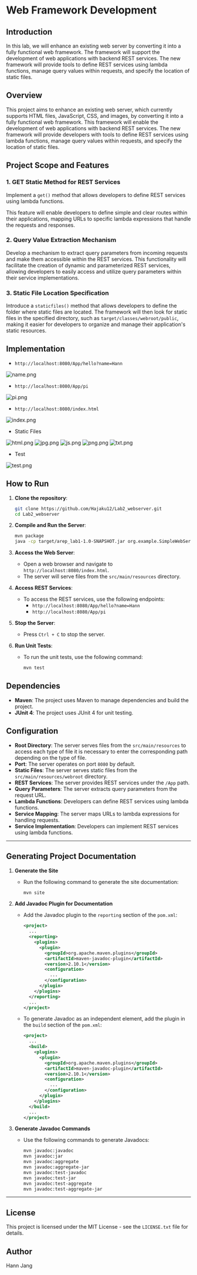 

# Web Framework Development

## Introduction
In this lab, we will enhance an existing web server by converting it into a fully functional web framework. The framework will support the development of web applications with backend REST services. The new framework will provide tools to define REST services using lambda functions, manage query values within requests, and specify the location of static files.

## Overview
This project aims to enhance an existing web server, which currently supports HTML files, JavaScript, CSS, and images, by converting it into a fully functional web framework. This framework will enable the development of web applications with backend REST services. The new framework will provide developers with tools to define REST services using lambda functions, manage query values within requests, and specify the location of static files.

## Project Scope and Features

### 1. GET Static Method for REST Services
Implement a `get()` method that allows developers to define REST services using lambda functions.

This feature will enable developers to define simple and clear routes within their applications, mapping URLs to specific lambda expressions that handle the requests and responses.

### 2. Query Value Extraction Mechanism
Develop a mechanism to extract query parameters from incoming requests and make them accessible within the REST services.
This functionality will facilitate the creation of dynamic and parameterized REST services, allowing developers to easily access and utilize query parameters within their service implementations.

### 3. Static File Location Specification
Introduce a `staticfiles()` method that allows developers to define the folder where static files are located.
The framework will then look for static files in the specified directory, such as `target/classes/webroot/public`, making it easier for developers to organize and manage their application's static resources.

## Implementation

- `http://localhost:8080/App/hello?name=Hann`

![name.png](images%2Fname.png)

- `http://localhost:8080/App/pi`

![pi.png](images%2Fpi.png)

- `http://localhost:8080/index.html`

![index.png](images%2Findex.png)

- Static Files

![html.png](images%2Fhtml.png)
![jpg.png](images%2Fjpg.png)
![js.png](images%2Fjs.png)
![png.png](images%2Fpng.png)
![txt.png](images%2Ftxt.png)

- Test

![test.png](images%2Ftest.png)
## How to Run
1. **Clone the repository**:
   ```bash
   git clone https://github.com/Hajaku12/Lab2_webserver.git
   cd Lab2_webserver
   ```

2. **Compile and Run the Server**:
   ```bash
   mvn package
   java -cp target/arep_lab1-1.0-SNAPSHOT.jar org.example.SimpleWebServer
   ```

3. **Access the Web Server**:
    - Open a web browser and navigate to `http://localhost:8080/index.html`.
    - The server will serve files from the `src/main/resources` directory.

4. **Access REST Services**:
    - To access the REST services, use the following endpoints:
      - `http://localhost:8080/App/hello?name=Hann`
      - `http://localhost:8080/App/pi`

5. **Stop the Server**:
    - Press `Ctrl + C` to stop the server.

6. **Run Unit Tests**:
    - To run the unit tests, use the following command:
      ```bash
      mvn test
      ```
      
## Dependencies
- **Maven**: The project uses Maven to manage dependencies and build the project.
- **JUnit 4**: The project uses JUnit 4 for unit testing.

## Configuration
- **Root Directory**: The server serves files from the `src/main/resources` to access each type of file it is necessary to enter the corresponding path depending on the type of file.
- **Port**: The server operates on port `8080` by default.
- **Static Files**: The server serves static files from the `src/main/resources/webroot` directory.
- **REST Services**: The server provides REST services under the `/App` path.
- **Query Parameters**: The server extracts query parameters from the request URL.
- **Lambda Functions**: Developers can define REST services using lambda functions.
- **Service Mapping**: The server maps URLs to lambda expressions for handling requests.
- **Service Implementation**: Developers can implement REST services using lambda functions.

---------

## Generating Project Documentation

1. **Generate the Site**
    - Run the following command to generate the site documentation:
      ```sh
      mvn site
      ```

2. **Add Javadoc Plugin for Documentation**
    - Add the Javadoc plugin to the `reporting` section of the `pom.xml`:
      ```xml
      <project>
        ...
        <reporting>
          <plugins>
            <plugin>
              <groupId>org.apache.maven.plugins</groupId>
              <artifactId>maven-javadoc-plugin</artifactId>
              <version>2.10.1</version>
              <configuration>
                ...
              </configuration>
            </plugin>
          </plugins>
        </reporting>
        ...
      </project>
      ```

    - To generate Javadoc as an independent element, add the plugin in the `build` section of the `pom.xml`:
      ```xml
      <project>
        ...
        <build>
          <plugins>
            <plugin>
              <groupId>org.apache.maven.plugins</groupId>
              <artifactId>maven-javadoc-plugin</artifactId>
              <version>2.10.1</version>
              <configuration>
                ...
              </configuration>
            </plugin>
          </plugins>
        </build>
        ...
      </project>
      ```

3. **Generate Javadoc Commands**
    - Use the following commands to generate Javadocs:
      ```sh
      mvn javadoc:javadoc
      mvn javadoc:jar
      mvn javadoc:aggregate
      mvn javadoc:aggregate-jar
      mvn javadoc:test-javadoc
      mvn javadoc:test-jar
      mvn javadoc:test-aggregate
      mvn javadoc:test-aggregate-jar
      ```

---------
## License
This project is licensed under the MIT License - see the `LICENSE.txt` file for details.

## Author
Hann Jang


